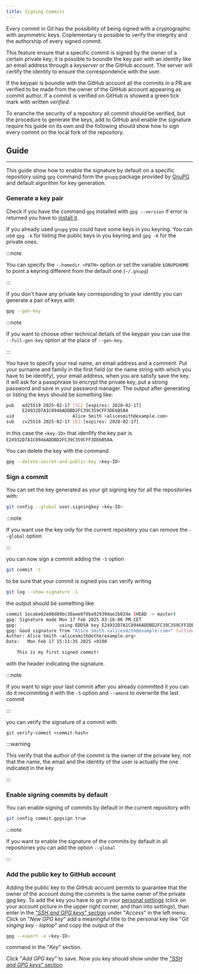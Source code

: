 ```yaml
---
title: Signing Commits
---
```


Every commit in Git has the possibility of being signed with a cryptographic with asymmetric keys. Coplementary is possible to verify the integrity and the authorship of every signed commit.

This feature ensure that a specific commit is signed by the owner of a certain private key; it is possible to boundle the key pair with an identity like an email address through a *keyserver* or the GitHub account. The server will certify the identity to ensure the correspondence with the user.

If the keypair is boundle with the GitHub account all the commits in a PR are verified to be made from the owner of the GitHub account appearing as commit author. 
If a commit is verified on GitHub is showed a green tick mark with written *verified*.

<!-- TODO: add picture of the verified commit -->

To enanche the security of a repository all commit should be verified, but the procedure to generate the keys, add to GitHub and enable the signature require his guide on its own and the following should show how to sign every commit on the local fork of the repository.

## Guide

---

This guide show how to enable the signature by default on a specific repository using `gpg` command form the `gnupg` package provided by [GnuPG](https://www.gnupg.org/) and default algorithm for key generation.

### Generate a key pair

Check if you have the command `gpg` installed with `gpg --version` if error is returned you have to [install it](https://www.gnupg.org/download/index.html).

If you already used `gnupg` you could have some keys in you keyring. You can use `gpg -k` for listing the public keys in you keyring and `gpg -K` for the private ones.

:::note

You can specify the `--homedir <PATH>` option or set the variable `$GNUPGHOME` to point a keyring different from the default one (`~/.gnupg`)

:::

If you don't have any private key corresponding to your identity you can generate a pair of keys with
```bash
gpg --gen-key
```
:::note

If you want to choose other technical details of the keypair you can use the `--full-gen-key` option at the place of `--gen-key`.

:::

You have to specify your real name, an email address and a comment. Put your surname and family in the first field (or the name string with which you have to be identify), your email address, when you are satisfy save the key. It will ask for a passphrase to encrypt the private key, put a strong password and save in your password manager. The output after generating or listing the keys should be something like:
```bash
pub   ed25519 2025-02-17 [SC] [expires: 2028-02-17] 
      E24932D7A1C8946ADDBD2FC39C359CFF3DE6B58A 
uid                      Alice Smith <alicesmith@example.com>
sub   cv25519 2025-02-17 [E] [expires: 2028-02-17]
```
in this case the `<key-ID>` that idenfify the key pair is `E24932D7A1C8946ADDBD2FC39C359CFF3DE6B58A`.

You can delete the key with the command

```bash
gpg --delete-secret-and-public-key <key-ID>
```

### Sign a commit

You can set the key generated as your git signing key for all the repositories with:

```bash
git config --global user.signingkey <key-ID>
```

:::note

If you want use the key only for the current repository you can remove the `--global` option

:::

you can now sign a commit adding the `-S` option

```bash
git commit -S
```

to be sure that your commit is signed you can verify writing

```bash
git log --show-signature -1
```
the output should be something like:

```bash
commit 1ecabe02e88d89bc30aee8f8ba92939dae2b024e (HEAD -> master)
gpg: Signature made Mon 17 Feb 2025 03:16:06 PM CET
gpg:                using EDDSA key E24932D7A1C8946ADDBD2FC39C359CFF3DE6B58A
gpg: Good signature from "Alice Smith <alicesmith@example.com>" [ultimate]
Author: Alice Smith <alicesmith@otherexample.org>
Date:   Mon Feb 17 15:11:35 2025 +0100

    This is my first signed commit!
```

with the header indicating the signature.

:::note

If you want to sign your last commit after you already committed it you can do it recommiting it with the `-S` option and `--amend` to overwrite the last commit

:::

you can verify the signature of a commit with

```
git verify-commit <commit-hash>
```

:::warning

This verify that the author of the commit is the owner of the private key, not that the name, the email and the identity of the user is actually the one indicated in the key

:::

### Enable signing commits by default

You can enable signing of commits by default in the current repository with

```bash
git config commit.gpgsign true
```

:::note

If you want to enable the signature of the commits by default in all repositories you can add the option `--global`

:::


### Add the public key to GitHub account

Adding the public key to the GitHub accuont permits to guarantee that the owner of the account doing the commits is the same owner of the private gpg key.
To add the key you have to go in your [personal settings](https://github.com/settings/profile) (click on your account picture in the upper right corner, and than into *settings*), than enter in the ["*SSH and GPG keys*" section](https://github.com/settings/keys) under "*Access*" in the left menu. 
Click on "*New GPG key*" add a meaningful title to the personal key like "*Git singing key - laptop*" and copy the output of the 

```bash
gpg --export -a <key-ID>
```
command in the "*Key*" section.

<!-- TODO: add image adding key -->

Click "*Add GPG key*" to save. Now you key should show under the ["*SSH and GPG keys*" section](https://github.com/settings/keys)
